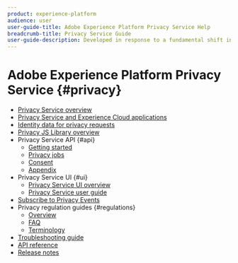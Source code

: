 ```yaml
---
product: experience-platform
audience: user
user-guide-title: Adobe Experience Platform Privacy Service Help
breadcrumb-title: Privacy Service Guide
user-guide-description: Developed in response to a fundamental shift in how businesses are required to manage the personal data of their customers, Adobe Experience Platform Privacy Service provides a RESTful API and user interface to help you manage customer data requests. With Privacy Service, you can submit requests to access and delete personal customer data from Adobe Experience Cloud applications, facilitating automated compliance with legal and organizational privacy regulations.
---
```


# Adobe Experience Platform Privacy Service {#privacy}

* [Privacy Service overview](home.md)
* [Privacy Service and Experience Cloud applications](experience-cloud-apps.md)
* [Identity data for privacy requests](identity-data.md)
* [Privacy JS Library overview](js-library.md)
* Privacy Service API {#api}
  * [Getting started](api/getting-started.md)
  * [Privacy jobs](api/privacy-jobs.md)
  * [Consent](api/consent.md)
  * [Appendix](api/appendix.md)
* Privacy Service UI {#ui}  
  * [Privacy Service UI overview](ui/overview.md)
  * [Privacy Service user guide](ui/user-guide.md)
* [Subscribe to Privacy Events](privacy-events.md)
* Privacy regulation guides {#regulations}
  * [Overview](regulations/overview.md)
  * [FAQ](regulations/faq.md)
  * [Terminology](regulations/terminology.md)
* [Troubleshooting guide](troubleshooting-guide.md)
* [API reference](https://www.adobe.io/apis/experienceplatform/home/api-reference.html#!acpdr/swagger-specs/privacy-service.yaml)
* [Release notes](release-notes.md)
